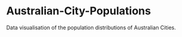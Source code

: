 # Australian-City-Populations
Data visualisation of the population distributions of Australian Cities.
